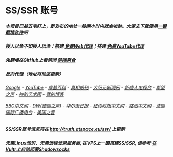 # SS/SSR 账号 

##### 本项目已被五毛盯上，新发布的地址一般两小时内就会被封。大家去下载使用[一键翻墙软件](https://github.com/gfw-breaker/nogfw/blob/master/README.md)吧

##### 授人以鱼不如授人以渔：搭建 [免费Web代理](https://github.com/no-gfw/heroku-node-proxy#--end--)；搭建 [免费YouTube代理](https://github.com/gfw-breaker/you2php-heroku#--end--) 

##### 免翻墙在GitHub上看禁闻 [禁闻聚合](https://github.com/gfw-breaker/banned-news/blob/master/README.md)

##### 反向代理（地址将动态更新）
######  [Google](http://149.28.25.130:8888/search?q=425事件) - [YouTube](https://nogfw.the-youtube.win) - [维基百科](http://149.28.25.130:8100/wiki/喬高-麥塔斯調查報告) - [真相期刊](http://149.28.25.130:8300/display.aspx?category_id=3&zhuanti_id=2) - [大纪元新闻网](http://149.28.25.130:10080) - [新唐人电视台](http://149.28.25.130:8000) - [希望之声](http://149.28.25.130:8200) - [神韵艺术团](http://149.28.25.130:8000/xtr/gb/prog673.html) - [我的博客](http://149.28.25.130:10000/)<br/> <br/> [BBC中文网](http://149.28.25.130:9100/zhongwen) - [DW(德国之声)](http://149.28.25.130:9200/zh/在线报导/s-9058?&zhongwen=simp) - [华尔街日报](http://149.28.25.130:9300) - [纽约时报中文网](http://149.28.25.130:9400) - [路透中文网](http://149.28.25.130:9500/) - [法国国际广播电台](http://149.28.25.130:9600/) - [美国之音](http://149.28.25.130:9700/) 


##### SS/SSR账号信息将在  http://truth.atspace.eu/ssr/ 上更新

##### 无需Linux知识、无需远程登录服务器, 在VPS上一键搭建SS/SSR, 请参考 [在Vultr上自动部署Shadowsocks](https://gfw-breaker.win/vultr%e9%83%a8%e7%bd%b2ss/) 
